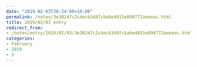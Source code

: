 ```yaml
---
date: "2019-02-03T20:34:00+10:00"
permalink: /notes/3e30247c2c4ecb3d4fcbabe4015e898772aeeeac.html
title: 2019/02/03 entry
redirect_from:
- /notes/entry/2019/02/03/3e30247c2c4ecb3d4fcbabe4015e898772aeeeac.html
categories:
- February
- 2019
- 3
---
```

